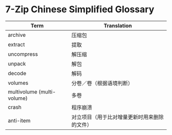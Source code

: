 # 7-Zip Chinese Simplified Glossary

Term | Translation
--- | ---
archive | 压缩包
extract | 提取
uncompress | 解压缩
unpack | 解包
decode | 解码
volumes | 分卷／卷（根据语境判断）
multivolume (multi-volume) | 多卷
crash | 程序崩溃
anti-item | 对立项目（用于比对增量更新时用来删除的文件）
